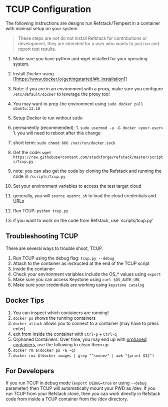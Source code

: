 TCUP Configuration
===========================

The following instructions are designs run Refstack/Tempest in a container with minimal setup on your system.

> These steps are _not_ do not install Refstack for contributions or development, they are intended for a user who wants to just run and report test results.

1. Make sure you have python and wget installed for your operating system.

1. Install Docker using [[https://www.docker.io/gettingstarted/#h_installation]]
  1. Note: if you are in an environment with a proxy, make sure you configure `/etc/default/docker` to leverage the proxy too!
  1. You may want to prep-the environment using `sudo docker pull ubuntu:13.10`

1. Setup Docker to run without sudo
  1. permanently (recommended): 
    1. `sudo usermod -a -G docker <your-user>`
    1. you will need to reboot after this change
  1. short term: `sudo chmod 666 /var/run/docker.sock` 

1. Get the code: `wget https://raw.githubusercontent.com/stackforge/refstack/master/scripts/tcup.py`
  1. note: you can also get the code by cloning the Refstack and running the code in `/scripts/tcup.py`

1. Set your environment variables to access the test target cloud
  1. generally, you will `source openrc.sh` to load the cloud credentials and URLs

1. Run TCUP: `python tcup.py`
  1. if you want to work on the code from Refstack, use `scripts/tcup.py'


## Troubleshooting TCUP

There are several ways to trouble shoot, TCUP. 

1. Run TCUP using the debug flag: `tcup.py --debug`
1. Attach to the container as instructed at the end of the TCUP script
1. Inside the container:
  1. Check your environment variables include the OS_* values using `export`
  1. Make sure you can access Keystone using `curl $OS_AUTH_URL`
  1. Make sure your credentials are working using `keystone catalog`

## Docker Tips 

1. You can inspect which containers are running!
  1. `docker ps` shows the running containers
  1. `docker attach` allows you to connect to a container (may have to press enter)
  1. exit from inside the container with `Ctrl-p` + `Ctrl-q`
1. Orphaned Containers: Over time, you may end up with [orphaned contaniers](http://jimhoskins.com/2013/07/27/remove-untagged-docker-images.html), use the following to clean them up
  1. `docker rm $(docker ps -a -q)`
  1. `docker rmi $(docker images | grep "^<none>" | awk "{print $3}")`

## For Developers

If you run TCUP in debug mode (`export DEBUG=true` or using `--debug` parameter) then TCUP will automatically mount your PWD as /dev.
If you run TCUP from your Refstack clone, then you can work directly in Refstack code from inside
a TCUP container from the /dev directory.